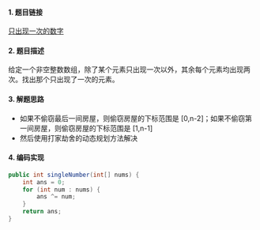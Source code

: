 

#### 1. 题目链接
[只出现一次的数字](https://leetcode-cn.com/problems/single-number/)

#### 2. 题目描述
给定一个非空整数数组，除了某个元素只出现一次以外，其余每个元素均出现两次。找出那个只出现了一次的元素。

#### 3. 解题思路

* 如果不偷窃最后一间房屋，则偷窃房屋的下标范围是 [0,n-2]；如果不偷窃第一间房屋，则偷窃房屋的下标范围是 [1,n-1]
* 然后使用打家劫舍的动态规划方法解决

#### 4. 编码实现
``` java
public int singleNumber(int[] nums) {
    int ans = 0;
    for (int num : nums) {
        ans ^= num;
    }
    return ans;
}
```
